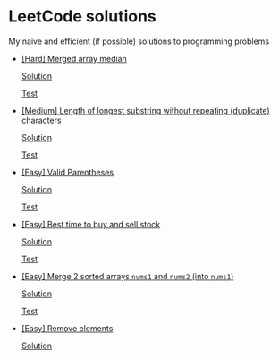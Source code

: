 # LeetCode solutions

My naive and efficient (if possible) solutions to programming problems

- [[Hard] Merged array median](https://leetcode.com/problems/median-of-two-sorted-arrays)

  [Solution](./merged_median_naive.go)

  [Test](./merged_median_naive_test.go)

- [[Medium] Length of longest substring without repeating (duplicate) characters](https://leetcode.com/problems/longest-substring-without-repeating-characters)

  [Solution](./longest_substr_no_repeat.go)

  [Test](./longest_substr_no_repeat_test.go)

- [[Easy] Valid Parentheses](https://leetcode.com/problems/valid-parentheses)

  [Solution](./valid_paren.go)

  [Test](./valid_paren_test.go)

- [[Easy] Best time to buy and sell stock](https://leetcode.com/problems/best-time-to-buy-and-sell-stock)

  [Solution](./max_profit.go)

  [Test](./max_profit_test.go)

- [[Easy] Merge 2 sorted arrays `nums1` and `nums2` (into `nums1`)](https://leetcode.com/problems/merge-sorted-array)

  [Solution](./merge_sorted_arr.go)

  [Test](./merge_sorted_arr_test.go)

- [[Easy] Remove elements](https://leetcode.com/problems/remove-element)

  [Solution](./remove_elem.go)
